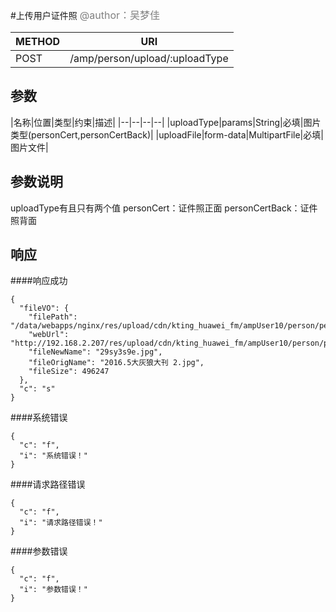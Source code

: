 #上传用户证件照
<font color="gray" size="3">@author：吴梦佳</font>

|METHOD|URI|
|--|--|
|POST|/amp/person/upload/:uploadType|

## 参数
|名称|位置|类型|约束|描述|
|--|--|--|--|
|uploadType|params|String|必填|图片类型(personCert,personCertBack)|
|uploadFile|form-data|MultipartFile|必填|图片文件|

## 参数说明
uploadType有且只有两个值
personCert：证件照正面
personCertBack：证件照背面

## 响应
####响应成功
```
{
  "fileVO": {
    "filePath": "/data/webapps/nginx/res/upload/cdn/kting_huawei_fm/ampUser10/person/personCert/20170316/29sy3s9e.jpg",
    "webUrl": "http://192.168.2.207/res/upload/cdn/kting_huawei_fm/ampUser10/person/personCert/20170316/29sy3s9e.jpg",
    "fileNewName": "29sy3s9e.jpg",
    "fileOrigName": "2016.5大灰狼大刊 2.jpg",
    "fileSize": 496247
  },
  "c": "s"
}
```
####系统错误
```
{
  "c": "f",
  "i": "系统错误！"
}
```
####请求路径错误
```
{
  "c": "f",
  "i": "请求路径错误！"
}
```
####参数错误
```
{
  "c": "f",
  "i": "参数错误！"
}
```

